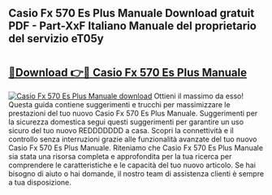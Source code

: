 ## Casio Fx 570 Es Plus Manuale Download gratuit PDF - Part-XxF Italiano Manuale del proprietario del servizio eT05y

# <h2><a href="http://dfggauo.blite.top/?on=Casio+Fx+570+Es+Plus+Manuale">🔗Download 👉🔴 Casio Fx 570 Es Plus Manuale</a></h2>

[![Casio Fx 570 Es Plus Manuale download](https://i.imgur.com/lujVjoI.png)](http://dfggauo.blite.top/?on=Casio+Fx+570+Es+Plus+Manuale)
Ottieni il massimo da esso! Questa guida contiene suggerimenti e trucchi per massimizzare le prestazioni del tuo nuovo Casio Fx 570 Es Plus Manuale. Suggerimenti per la sicurezza domestica segui questi suggerimenti per garantire un uso sicuro del tuo nuovo REDDDDDDD a casa. Scopri la connettività e il controllo senza interruzioni grazie alle funzionalità avanzate del tuo nuovo Casio Fx 570 Es Plus Manuale. Riteniamo che Casio Fx 570 Es Plus Manuale sia stata una risorsa completa e approfondita per la tua ricerca per comprendere le caratteristiche e le capacità del tuo nuovo articolo. Se hai bisogno di aiuto o hai domande, il nostro team di assistenza clienti è sempre a tua disposizione.
